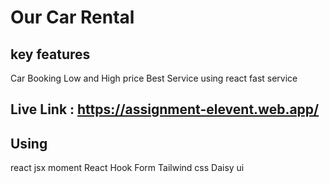 # Our Car Rental


## key features
Car Booking 
Low and High price 
Best Service 
using react
fast service

## Live Link : https://assignment-elevent.web.app/



## Using 

react jsx
moment 
React Hook Form
Tailwind css
Daisy ui








